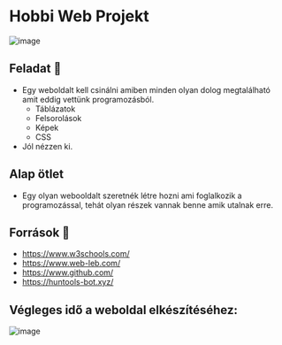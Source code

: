 # Hobbi Web Projekt

![image](https://github.com/B3ni15/hobbi-projekt/assets/90302291/1b6b791b-4e0a-4672-b995-cefafc3b4cee)

## Feladat 💢

- Egy weboldalt kell csinálni amiben minden olyan dolog megtalálható amit
  eddig vettünk programozásból.
    - Táblázatok
    - Felsorolások
    - Képek
    - CSS
- Jól nézzen ki.

## Alap ötlet 

- Egy olyan webooldalt szeretnék létre hozni ami foglalkozik a programozással, tehát olyan részek vannak benne amik utalnak erre.

## Források 🌟

  - https://www.w3schools.com/
  - https://www.web-leb.com/
  - https://www.github.com/
  - https://huntools-bot.xyz/


## Végleges idő a weboldal elkészítéséhez: 

![image](https://github.com/B3ni15/hobbi-projekt/assets/90302291/9b752c3e-524a-46a9-a4b4-9c449e404c30)
